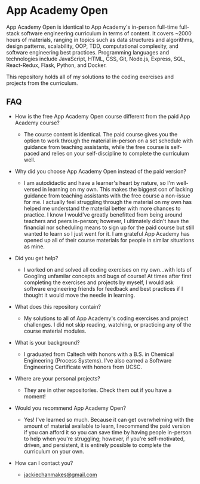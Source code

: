 # App Academy Open

App Academy Open is identical to App Academy's in-person full-time full-stack software engineering curriculum in terms of content. It covers ~2000 hours of materials, ranging in topics such as data structures and algorithms, design patterns, scalability, OOP, TDD, computational complexity, and software engineering best practices. Programming languages and technologies include JavaScript, HTML, CSS, Git, Node.js, Express, SQL, React-Redux, Flask, Python, and Docker. 

This repository holds all of my solutions to the coding exercises and projects from the curriculum.

## FAQ
- How is the free App Academy Open course different from the paid App Academy course? 
  - The course content is identical. The paid course gives you the option to work through the material in-person on a set schedule with guidance from teaching assistants, while the free course is self-paced and relies on your self-discipline to complete the curriculum well. 

- Why did you choose App Academy Open instead of the paid version? 
  - I am autodidactic and have a learner's heart by nature, so I'm well-versed in learning on my own. This makes the biggest con of lacking guidance from teaching assistants with the free course a non-issue for me. I actually feel struggling through the material on my own has helped me understand the material better with more chances to practice. I know I would've greatly benefitted from being around teachers and peers in-person; however, I ultimately didn't have the financial nor scheduling means to sign up for the paid course but still wanted to learn so I just went for it. I am grateful App Academy has opened up all of their course materials for people in similar situations as mine.

- Did you get help? 
  - I worked on and solved all coding exercises on my own...with lots of Googling unfamilar concepts and bugs of course! At times after first completing the exercises and projects by myself, I would ask software engineering friends for feedback and best practices if I thought it would move the needle in learning. 

- What does this repository contain? 
  - My solutions to all of App Academy's coding exercises and project challenges. I did not skip reading, watching, or practicing any of the course material modules. 

- What is your background? 
  - I graduated from Caltech with honors with a B.S. in Chemical Engineering (Process Systems). I've also earned a Software Engineering Certificate with honors from UCSC.

- Where are your personal projects? 
  - They are in other repositories. Check them out if you have a moment!

- Would you recommend App Academy Open? 
  - Yes! I've learned so much. Because it can get overwhelming with the amount of material available to learn, I recommend the paid version if you can afford it so you can save time by having people in-person to help when you're struggling; however, if you're self-motivated, driven, and persistent, it is entirely possible to complete the curriculum on your own.   

- How can I contact you? 
  - jackiechanmakes@gmail.com
